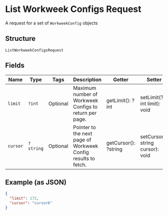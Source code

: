 
# List Workweek Configs Request

A request for a set of `WorkweekConfig` objects

## Structure

`ListWorkweekConfigsRequest`

## Fields

| Name | Type | Tags | Description | Getter | Setter |
|  --- | --- | --- | --- | --- | --- |
| `limit` | `?int` | Optional | Maximum number of Workweek Configs to return per page. | getLimit(): ?int | setLimit(?int limit): void |
| `cursor` | `?string` | Optional | Pointer to the next page of Workweek Config results to fetch. | getCursor(): ?string | setCursor(?string cursor): void |

## Example (as JSON)

```json
{
  "limit": 172,
  "cursor": "cursor6"
}
```

